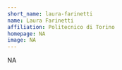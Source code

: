 ```yaml
---
short_name: laura-farinetti
name: Laura Farinetti
affiliation: Politecnico di Torino
homepage: NA
image: NA
---
```

NA